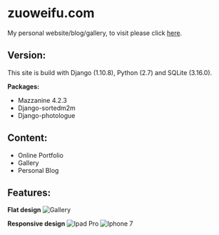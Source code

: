# zuoweifu.com
My personal website/blog/gallery, to visit please click [here](http://www.zuoweifu.com).

## Version:
This site is build with Django (1.10.8), Python (2.7) and SQLite (3.16.0).

**Packages:**

 - Mazzanine 4.2.3
 - Django-sortedm2m
 - Django-photologue

## Content:

 - Online Portfolio
 - Gallery 
 - Personal Blog 
 
## Features:
**Flat design**
![Gallery](/static/media/images/1.png)

**Responsive design**
![Ipad Pro](/static/media/images/2.png)
![Iphone 7](/static/media/images/3.png)